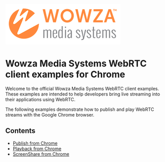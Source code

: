 ![wowza media systems logo](../images/wowza-logo.png)
# Wowza Media Systems WebRTC client examples for Chrome

Welcome to the official Wowza Media Systems WebRTC client examples. These examples are intended to help developers bring live streaming into their applications using WebRTC.

The following examples demonstrate how to publish and play WebRTC streams with the Google Chrome browser. 

## Contents

- [Publish from Chrome](publish/)
- [Playback from Chrome](play/)
- [ScreenShare from Chrome](screenshare/)

